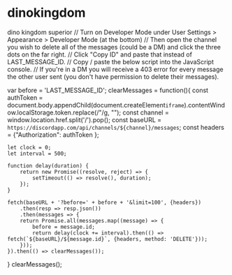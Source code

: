 # dinokingdom
dino kingdom superior
// Turn on Developer Mode under User Settings > Appearance > Developer Mode (at the bottom)
// Then open the channel you wish to delete all of the messages (could be a DM) and click the three dots on the far right.
// Click "Copy ID" and paste that instead of LAST_MESSAGE_ID.
// Copy / paste the below script into the JavaScript console.
// If you're in a DM you will receive a 403 error for every message the other user sent (you don't have permission to delete their messages).

var before = 'LAST_MESSAGE_ID';
clearMessages = function(){
	const authToken = document.body.appendChild(document.createElement`iframe`).contentWindow.localStorage.token.replace(/"/g, "");
	const channel = window.location.href.split('/').pop();
	const baseURL = `https://discordapp.com/api/channels/${channel}/messages`;
	const headers = {"Authorization": authToken };

	let clock = 0;
	let interval = 500;

	function delay(duration) {
		return new Promise((resolve, reject) => {
			setTimeout(() => resolve(), duration);
		});
	}

	fetch(baseURL + '?before=' + before + '&limit=100', {headers})
		.then(resp => resp.json())
		.then(messages => {
		return Promise.all(messages.map((message) => {
			before = message.id;
			return delay(clock += interval).then(() => fetch(`${baseURL}/${message.id}`, {headers, method: 'DELETE'}));
		}));
	}).then(() => clearMessages());
}
clearMessages();
